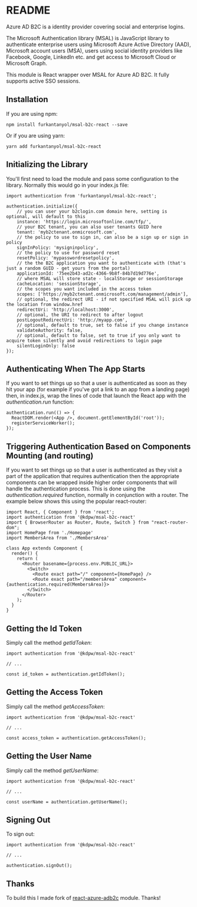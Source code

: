 # README

Azure AD B2C is a identity provider covering social and enterprise logins.

The Microsoft Authentication library (MSAL) is JavaScript library to authenticate enterprise users using Microsoft Azure Active Directory (AAD), Microsoft account users (MSA), users using social identity providers like Facebook, Google, LinkedIn etc. and get access to Microsoft Cloud or Microsoft Graph.

This module is React wrapper over MSAL for Azure AD B2C. It fully supports active SSO sessions.

## Installation

If you are using npm:

    npm install furkantanyol/msal-b2c-react --save

Or if you are using yarn:

    yarn add furkantanyol/msal-b2c-react

## Initializing the Library

You'll first need to load the module and pass some configuration to the library. Normally this would go in your index.js file:

    import authentication from 'furkantanyol/msal-b2c-react';

    authentication.initialize({
        // you can user your b2clogin.com domain here, setting is optional, will default to this
        instance: 'https://login.microsoftonline.com/tfp/', 
        // your B2C tenant, you can also user tenants GUID here
        tenant: 'myb2ctenant.onmicrosoft.com',
        // the policy to use to sign in, can also be a sign up or sign in policy
        signInPolicy: 'mysigninpolicy',
        // the policy to use for password reset
        resetPolicy: 'mypasswordresetpolicy',
        // the the B2C application you want to authenticate with (that's just a random GUID - get yours from the portal)
        applicationId: '75ee2b43-ad2c-4366-9b8f-84b7d19d776e',
        // where MSAL will store state - localStorage or sessionStorage
        cacheLocation: 'sessionStorage',
        // the scopes you want included in the access token
        scopes: ['https://myb2ctenant.onmicrosoft.com/management/admin'],
        // optional, the redirect URI - if not specified MSAL will pick up the location from window.href
        redirectUri: 'http://localhost:3000',
        // optional, the URI to redirect to after logout
        postLogoutRedirectUri: 'http://myapp.com',
        // optional, default to true, set to false if you change instance
        validateAuthority: false,
        // optional, default to false, set to true if you only want to acquire token silently and avoid redirections to login page
        silentLoginOnly: false
    });
    
## Authenticating When The App Starts

If you want to set things up so that a user is authenticated as soon as they hit your app (for example if you've got a link to an app from a landing page) then, in index.js, wrap the lines of code that launch the React app with the _authentication.run_ function:

    authentication.run(() => {
      ReactDOM.render(<App />, document.getElementById('root'));
      registerServiceWorker();  
    });

## Triggering Authentication Based on Components Mounting (and routing)

If you want to set things up so that a user is authenticated as they visit a part of the application that requires authentication then the appropriate components can be wrapped inside higher order components that will handle the authentication process. This is done using the _authentication.required_ function, normally in conjunction with a router. The example below shows this using the popular react-router:

    import React, { Component } from 'react';
    import authentication from '@kdpw/msal-b2c-react'
    import { BrowserRouter as Router, Route, Switch } from "react-router-dom";
    import HomePage from './Homepage'
    import MembersArea from './MembersArea'
    
    class App extends Component {
      render() {
        return (
          <Router basename={process.env.PUBLIC_URL}>
            <Switch>
              <Route exact path="/" component={HomePage} />
              <Route exact path="/membersArea" component={authentication.required(MembersArea)}>
            </Switch>
          </Router>
        );
      }
    }

## Getting the Id Token

Simply call the method _getIdToken_:

    import authentication from '@kdpw/msal-b2c-react'

    // ...

    const id_token = authentication.getIdToken();

## Getting the Access Token

Simply call the method _getAccessToken_:

    import authentication from '@kdpw/msal-b2c-react'

    // ...

    const access_token = authentication.getAccessToken();

## Getting the User Name

Simply call the method _getUserName_:

    import authentication from '@kdpw/msal-b2c-react'

    // ...

    const userName = authentication.getUserName();

## Signing Out

To sign out:

    import authentication from '@kdpw/msal-b2c-react'

    // ...

    authentication.signOut();

## Thanks

To build this I made fork of [react-azure-adb2c](https://github.com/JamesRandall/react-azure-adb2c) module. Thanks!

